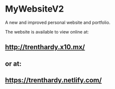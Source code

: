 # MyWebsiteV2
A new and improved personal website and portfolio.

The website is available to view online at:

http://trenthardy.x10.mx/
--------------------------------------------
or at:
--------------------------------------------
https://trenthardy.netlify.com/
--------------------------------------------


